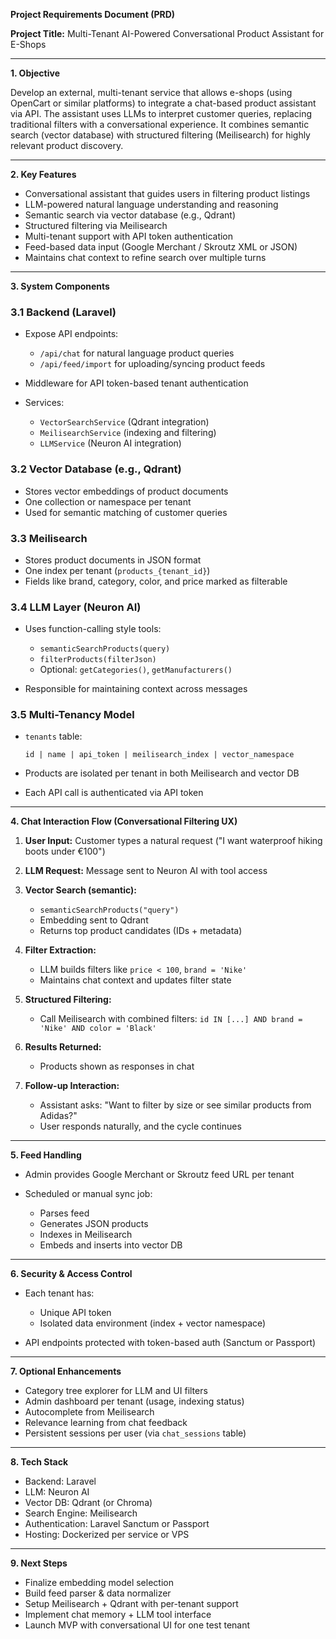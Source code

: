 **Project Requirements Document (PRD)**

**Project Title:**
Multi-Tenant AI-Powered Conversational Product Assistant for E-Shops

---

**1. Objective**

Develop an external, multi-tenant service that allows e-shops (using OpenCart or similar platforms) to integrate a chat-based product assistant via API. The assistant uses LLMs to interpret customer queries, replacing traditional filters with a conversational experience. It combines semantic search (vector database) with structured filtering (Meilisearch) for highly relevant product discovery.

---

**2. Key Features**

* Conversational assistant that guides users in filtering product listings
* LLM-powered natural language understanding and reasoning
* Semantic search via vector database (e.g., Qdrant)
* Structured filtering via Meilisearch
* Multi-tenant support with API token authentication
* Feed-based data input (Google Merchant / Skroutz XML or JSON)
* Maintains chat context to refine search over multiple turns

---

**3. System Components**

### 3.1 Backend (Laravel)

* Expose API endpoints:

  * `/api/chat` for natural language product queries
  * `/api/feed/import` for uploading/syncing product feeds
* Middleware for API token-based tenant authentication
* Services:

  * `VectorSearchService` (Qdrant integration)
  * `MeilisearchService` (indexing and filtering)
  * `LLMService` (Neuron AI integration)

### 3.2 Vector Database (e.g., Qdrant)

* Stores vector embeddings of product documents
* One collection or namespace per tenant
* Used for semantic matching of customer queries

### 3.3 Meilisearch

* Stores product documents in JSON format
* One index per tenant (`products_{tenant_id}`)
* Fields like brand, category, color, and price marked as filterable

### 3.4 LLM Layer (Neuron AI)

* Uses function-calling style tools:

  * `semanticSearchProducts(query)`
  * `filterProducts(filterJson)`
  * Optional: `getCategories()`, `getManufacturers()`
* Responsible for maintaining context across messages

### 3.5 Multi-Tenancy Model

* `tenants` table:

  ```
  id | name | api_token | meilisearch_index | vector_namespace
  ```
* Products are isolated per tenant in both Meilisearch and vector DB
* Each API call is authenticated via API token

---

**4. Chat Interaction Flow (Conversational Filtering UX)**

1. **User Input:** Customer types a natural request ("I want waterproof hiking boots under €100")
2. **LLM Request:** Message sent to Neuron AI with tool access
3. **Vector Search (semantic):**

   * `semanticSearchProducts("query")`
   * Embedding sent to Qdrant
   * Returns top product candidates (IDs + metadata)
4. **Filter Extraction:**

   * LLM builds filters like `price < 100`, `brand = 'Nike'`
   * Maintains chat context and updates filter state
5. **Structured Filtering:**

   * Call Meilisearch with combined filters: `id IN [...] AND brand = 'Nike' AND color = 'Black'`
6. **Results Returned:**

   * Products shown as responses in chat
7. **Follow-up Interaction:**

   * Assistant asks: "Want to filter by size or see similar products from Adidas?"
   * User responds naturally, and the cycle continues

---

**5. Feed Handling**

* Admin provides Google Merchant or Skroutz feed URL per tenant
* Scheduled or manual sync job:

  * Parses feed
  * Generates JSON products
  * Indexes in Meilisearch
  * Embeds and inserts into vector DB

---

**6. Security & Access Control**

* Each tenant has:

  * Unique API token
  * Isolated data environment (index + vector namespace)
* API endpoints protected with token-based auth (Sanctum or Passport)

---

**7. Optional Enhancements**

* Category tree explorer for LLM and UI filters
* Admin dashboard per tenant (usage, indexing status)
* Autocomplete from Meilisearch
* Relevance learning from chat feedback
* Persistent sessions per user (via `chat_sessions` table)

---

**8. Tech Stack**

* Backend: Laravel
* LLM: Neuron AI
* Vector DB: Qdrant (or Chroma)
* Search Engine: Meilisearch
* Authentication: Laravel Sanctum or Passport
* Hosting: Dockerized per service or VPS

---

**9. Next Steps**

* Finalize embedding model selection
* Build feed parser & data normalizer
* Setup Meilisearch + Qdrant with per-tenant support
* Implement chat memory + LLM tool interface
* Launch MVP with conversational UI for one test tenant
